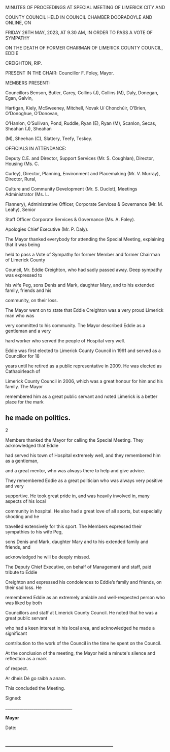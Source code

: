 MINUTES OF PROCEEDINGS AT SPECIAL MEETING OF LIMERICK CITY AND

COUNTY COUNCIL HELD IN COUNCIL CHAMBER DOORADOYLE AND ONLINE, ON

FRIDAY 26TH MAY, 2023, AT 9.30 AM, IN ORDER TO PASS A VOTE OF SYMPATHY

ON THE DEATH OF FORMER CHAIRMAN OF LIMERICK COUNTY COUNCIL, EDDIE

CREIGHTON, RIP.

PRESENT IN THE CHAIR: Councillor F. Foley, Mayor.

MEMBERS PRESENT:

Councillors Benson, Butler, Carey, Collins (J), Collins (M), Daly, Donegan, Egan, Galvin,

Hartigan, Kiely, McSweeney, Mitchell, Novak Uí Chonchúir, O’Brien, O’Donoghue, O’Donovan,

O’Hanlon, O’Sullivan, Pond, Ruddle, Ryan (E), Ryan (M), Scanlon, Secas, Sheahan (J), Sheahan

(M), Sheehan (C), Slattery, Teefy, Teskey.

OFFICIALS IN ATTENDANCE:

Deputy C.E. and Director, Support Services (Mr. S. Coughlan), Director, Housing (Ms. C.

Curley), Director, Planning, Environment and Placemaking (Mr. V. Murray), Director, Rural,

Culture and Community Development (Mr. S. Duclot), Meetings Administrator (Ms. L.

Flannery), Administrative Officer, Corporate Services & Governance (Mr. M. Leahy), Senior

Staff Officer Corporate Services & Governance (Ms. A. Foley).

Apologies Chief Executive (Mr. P. Daly).

The Mayor thanked everybody for attending the Special Meeting, explaining that it was being

held to pass a Vote of Sympathy for former Member and former Chairman of Limerick County

Council, Mr. Eddie Creighton, who had sadly passed away. Deep sympathy was expressed to

his wife Peg, sons Denis and Mark, daughter Mary, and to his extended family, friends and his

community, on their loss.

The Mayor went on to state that Eddie Creighton was a very proud Limerick man who was

very committed to his community. The Mayor described Eddie as a gentleman and a very

hard worker who served the people of Hospital very well.

Eddie was first elected to Limerick County Council in 1991 and served as a Councillor for 18

years until he retired as a public representative in 2009. He was elected as Cathaoirleach of

Limerick County Council in 2006, which was a great honour for him and his family. The Mayor

remembered him as a great public servant and noted Limerick is a better place for the mark

he made on politics.
---
2

Members thanked the Mayor for calling the Special Meeting. They acknowledged that Eddie

had served his town of Hospital extremely well, and they remembered him as a gentleman,

and a great mentor, who was always there to help and give advice.

They remembered Eddie as a great politician who was always very positive and very

supportive. He took great pride in, and was heavily involved in, many aspects of his local

community in hospital. He also had a great love of all sports, but especially shooting and he

travelled extensively for this sport. The Members expressed their sympathies to his wife Peg,

sons Denis and Mark, daughter Mary and to his extended family and friends, and

acknowledged he will be deeply missed.

The Deputy Chief Executive, on behalf of Management and staff, paid tribute to Eddie

Creighton and expressed his condolences to Eddie’s family and friends, on their sad loss. He

remembered Eddie as an extremely amiable and well-respected person who was liked by both

Councillors and staff at Limerick County Council. He noted that he was a great public servant

who had a keen interest in his local area, and acknowledged he made a significant

contribution to the work of the Council in the time he spent on the Council.

At the conclusion of the meeting, the Mayor held a minute's silence and reflection as a mark

of respect.

Ar dheis Dé go raibh a anam.

This concluded the Meeting.

Signed:

\_\_\_\_\_\_\_\_\_\_\_\_\_\_\_\_\_\_\_\_\_\_\_\_\_\_\_\_\_\_\_\_\_

**Mayor**

Date:

\_\_\_\_\_\_\_\_\_\_\_\_\_\_\_\_\_\_\_\_\_\_\_\_\_\_\_\_\_\_\_\_\_\_
---
